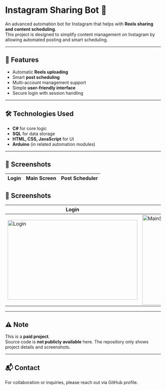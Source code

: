 # Instagram Sharing Bot 🚀

An advanced automation bot for Instagram that helps with **Reels sharing and content scheduling**.  
This project is designed to simplify content management on Instagram by allowing automated posting and smart scheduling.  

---

## 🔑 Features
- Automatic **Reels uploading**  
- Smart **post scheduling**  
- Multi-account management support  
- Simple **user-friendly interface**  
- Secure login with session handling  

---

## 🛠️ Technologies Used
- **C#** for core logic  
- **SQL** for data storage  
- **HTML, CSS, JavaScript** for UI  
- **Arduino** (in related automation modules)  

---

## 📸 Screenshots
| Login | Main Screen | Post Scheduler |
|-------|-------------|----------------|
## 📸 Screenshots  

| Login | Main Screen | Start |
|-------|-------------|-------|
| <img width="420" height="257" alt="Login" src="https://github.com/user-attachments/assets/f24a87e5-fb42-467d-9485-e82c6689663d" /> | <img width="420" height="290" alt="MainScreen" src="https://github.com/user-attachments/assets/aecb3faa-2dd9-41a3-ac70-956defc12ea0" /> | <img width="420" height="290" alt="Start" src="https://github.com/user-attachments/assets/8b0fcc9d-8cce-4c38-acfd-0ddbd32f0559" /> |

---

## ⚠️ Note
This is a **paid project**.  
Source code is **not publicly available** here. The repository only shows project details and screenshots.  

---

## 📬 Contact
For collaboration or inquiries, please reach out via GitHub profile.  

